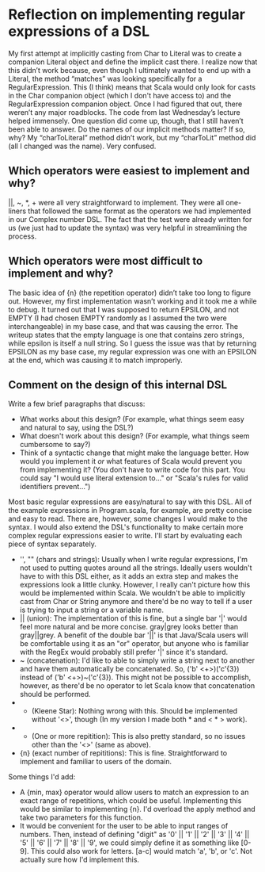 # Reflection on implementing regular expressions of a DSL

My first attempt at implicitly casting from Char to Literal was to create a companion Literal object and define the implicit cast there.  I realize now that this didn’t work because, even though I ultimately wanted to end up with a Literal, the method “matches” was looking specifically for a RegularExpression.  This (I think) means that Scala would only look for casts in the Char companion object (which I don't have access to) and the RegularExpression companion object.
Once I had figured that out, there weren’t any major roadblocks.  The code from last Wednesday’s lecture helped immensely.  One question did come up, though, that I still haven’t been able to answer.  Do the names of our implicit methods matter?  If so, why?  My “charToLiteral” method didn’t work, but my “charToLit” method did (all I changed was the name).  Very confused.

## Which operators were easiest to implement and why?

||, ~, *, + were all very straightforward to implement.  They were all one-liners that followed the same format as the operators we had implemented in our Complex number DSL.  The fact that the test were already written for us (we just had to update the syntax) was very helpful in streamlining the process.

## Which operators were most difficult to implement and why?

The basic idea of {n} (the repetition operator) didn’t take too long to figure out.  However, my first implementation wasn’t working and it took me a while to debug.  It turned out that I was supposed to return EPSILON, and not EMPTY (I had chosen EMPTY randomly as I assumed the two were interchangeable) in my base case, and that was causing the error.
The writeup states that the empty language is one that contains zero strings, while epsilon is itself a null string.  So I guess the issue was that by returning EPSILON as my base case, my regular expression was one with an EPSILON at the end, which was causing it to match improperly.

## Comment on the design of this internal DSL

Write a few brief paragraphs that discuss:
   + What works about this design? (For example, what things seem easy and
   natural to say, using the DSL?)
   + What doesn't work about this design? (For example, what things seem
   cumbersome to say?)
   + Think of a syntactic change that might make the language better. How would
   you implement it _or_ what features of Scala would prevent you from
   implementing it? (You don't have to write code for this part. You could say
   "I would use literal extension to..." or "Scala's rules for valid
   identifiers prevent...")

Most basic regular expressions are easy/natural to say with this DSL.  All of the example expressions in Program.scala, for example, are pretty concise and easy to read.  There are, however, some changes I would make to the syntax.  I would also extend the DSL's functionality to make certain more complex regular expressions easier to write.
I'll start by evaluating each piece of syntax separately.
- '', "" (chars and strings): Usually when I write regular expressions, I'm not used to putting quotes around all the strings.  Ideally users wouldn't have to with this DSL either, as it adds an extra step and makes the expressions look a little clunky.  However, I really can't picture how this would be implemented within Scala.  We wouldn't be able to implicitly cast from Char or String anymore and there'd be no way to tell if a user is trying to input a string or a variable name.
- || (union): The implementation of this is fine, but a single bar '|' would feel more natural and be more concise.  gray|grey looks better than gray||grey. A benefit of the double bar '||' is that Java/Scala users will be comfortable using it as an "or" operator, but anyone who is familiar with the RegEx would probably still prefer '|' since it's standard.
- ~ (concatenation): I'd like to able to simply write a string next to another and have them automatically be concatenated.  So, ('b' <+>)('c'{3}) instead of ('b' <+>)~('c'{3}).  This might not be possible to accomplish, however, as there'd be no operator to let Scala know that concatenation should be performed.
- * (Kleene Star): Nothing wrong with this.  Should be implemented without '<>', though (In my version I made both * and < * > work).
- + (One or more repitition): This is also pretty standard, so no issues other than the '<>' (same as above).
- {n} (exact number of repititions): This is fine.  Straightforward to implement and familiar to users of the domain.

Some things I'd add:
- A {min, max} operator would allow users to match an expression to an exact range of repetitions, which could be useful.  Implementing this would be similar to implementing {n}.  I'd overload the apply method and take two parameters for this function.
- It would be convenient for the user to be able to input ranges of numbers.  Then, instead of defining "digit" as '0' || '1' || '2' || '3' || '4' || '5' || '6' || '7' || '8' || '9', we could simply define it as something like [0-9].  This could also work for letters.  [a-c] would match 'a', 'b', or 'c'.  Not actually sure how I'd implement this.
